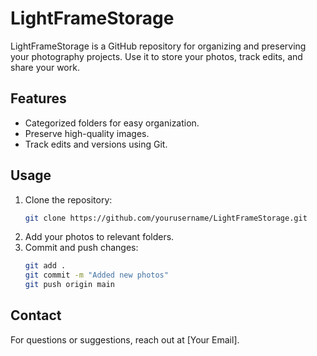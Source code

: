 # LightFrameStorage

LightFrameStorage is a GitHub repository for organizing and preserving your photography projects. Use it to store your photos, track edits, and share your work.

## Features
- Categorized folders for easy organization.
- Preserve high-quality images.
- Track edits and versions using Git.

## Usage
1. Clone the repository:
   ```bash
   git clone https://github.com/yourusername/LightFrameStorage.git
   ```
2. Add your photos to relevant folders.
3. Commit and push changes:
   ```bash
   git add .
   git commit -m "Added new photos"
   git push origin main
   ```

## Contact
For questions or suggestions, reach out at [Your Email].
